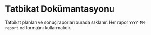 # Tatbikat Dokümantasyonu

Tatbikat planları ve sonuç raporları burada saklanır. Her rapor `YYYY-MM-report.md` formatını kullanmalıdır.
